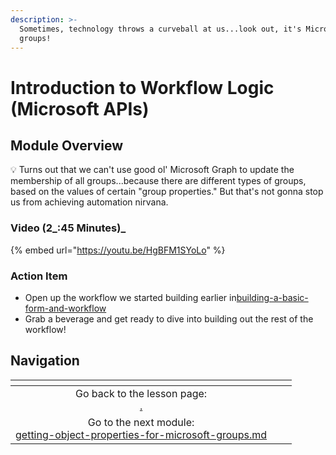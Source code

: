 ```yaml
---
description: >-
  Sometimes, technology throws a curveball at us...look out, it's Microsoft
  groups!
---
```


# Introduction to Workflow Logic (Microsoft APIs)

## Module Overview

:bulb: Turns out that we can't use good ol' Microsoft Graph to update the membership of all groups...because there are different types of groups, based on the values of certain "group properties." But that's not gonna stop us from achieving automation nirvana.

### Video (2_:45 Minutes)_

{% embed url="https://youtu.be/HgBFM1SYoLo" %}

### Action Item

* Open up the workflow we started building earlier in[building-a-basic-form-and-workflow](../building-a-basic-form-and-workflow/ "mention")
* Grab a beverage and get ready to dive into building out the rest of the workflow!

## Navigation

<table data-card-size="large" data-column-title-hidden data-view="cards" data-full-width="false"><thead><tr><th align="center"></th><th align="center"></th><th data-hidden data-card-target data-type="content-ref"></th></tr></thead><tbody><tr><td align="center">Go back to the lesson page:<br><a data-mention href="./">.</a></td><td align="center"></td><td></td></tr><tr><td align="center">Go to the next module:<br><a data-mention href="getting-object-properties-for-microsoft-groups.md">getting-object-properties-for-microsoft-groups.md</a></td><td align="center"></td><td></td></tr></tbody></table>
